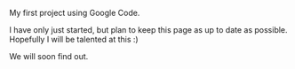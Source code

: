My first project using Google Code.

I have only just started, but plan to keep this page as up to date as possible. Hopefully I will be talented at this :)

We will soon find out.